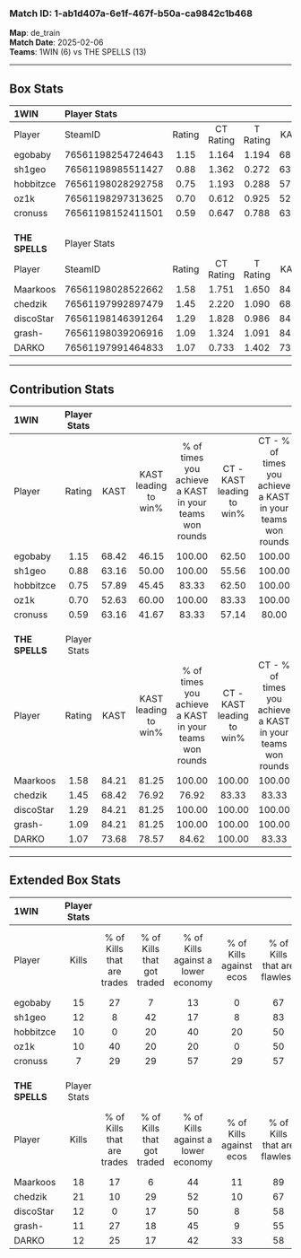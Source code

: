 ### Match ID: 1-ab1d407a-6e1f-467f-b50a-ca9842c1b468  
**Map**: de_train  
**Match Date**: 2025-02-06  
**Teams**: 1WIN (6) vs THE SPELLS (13)  

---  

## Box Stats  

| **1WIN**       | Player Stats      |        |           |          |       |       |       |         |        |      |     |
| :- | :- | :-: | :-: | :-: | :-: | :-: | :-: | :-: | :-: | :-: | :-: |
| Player         | SteamID           | Rating | CT Rating | T Rating | KAST  |  ADR  | Kills | Assists | Deaths | K/D  | HS% |
| egobaby        | 76561198254724643 |  1.15  |   1.164   |  1.194   | 68.42 | 73.2  |  15   |    1    |   12   | 1.25 | 46  |
| sh1geo         | 76561198985511427 |  0.88  |   1.362   |  0.272   | 63.16 | 79.1  |  12   |    6    |   17   | 0.71 | 66  |
| hobbitzce      | 76561198028292758 |  0.75  |   1.193   |  0.288   | 57.89 | 63.4  |  10   |    5    |   15   | 0.67 | 50  |
| oz1k           | 76561198297313625 |  0.70  |   0.612   |  0.925   | 52.63 | 68.5  |  10   |    0    |   15   | 0.67 | 90  |
| cronuss        | 76561198152411501 |  0.59  |   0.647   |  0.788   | 63.16 | 47.2  |   7   |    3    |   15   | 0.47 | 57  |
|                |                   |        |           |          |       |       |       |         |        |      |     |
|                |                   |        |           |          |       |       |       |         |        |      |     |
|                |                   |        |           |          |       |       |       |         |        |      |     |
| **THE SPELLS** | Player Stats      |        |           |          |       |       |       |         |        |      |     |
| Player         | SteamID           | Rating | CT Rating | T Rating | KAST  |  ADR  | Kills | Assists | Deaths | K/D  | HS% |
| Maarkoos       | 76561198028522662 |  1.58  |   1.751   |  1.650   | 84.21 | 115.5 |  18   |    9    |   12   | 1.50 | 33  |
| chedzik        | 76561197992897479 |  1.45  |   2.220   |  1.090   | 68.42 | 93.4  |  21   |    0    |   13   | 1.62 | 76  |
| discoStar      | 76561198146391264 |  1.29  |   1.828   |  0.986   | 84.21 | 84.7  |  12   |    5    |   8    | 1.50 | 75  |
| grash-         | 76561198039206916 |  1.09  |   1.324   |  1.091   | 84.21 | 46.2  |  11   |    4    |   9    | 1.22 | 54  |
| DARKO          | 76561197991464833 |  1.07  |   0.733   |  1.402   | 73.68 | 71.7  |  12   |    6    |   12   | 1.00 | 41  |
---  

## Contribution Stats  

| **1WIN**       | Player Stats |       |                      |                                                        |                           |                                                             |                          |                                                            |
| :- | :-: | :-: | :-: | :-: | :-: | :-: | :-: | :-: |
| Player         |    Rating    | KAST  | KAST leading to win% | % of times you achieve a KAST in your teams won rounds | CT - KAST leading to win% | CT - % of times you achieve a KAST in your teams won rounds | T - KAST leading to win% | T - % of times you achieve a KAST in your teams won rounds |
| egobaby        |     1.15     | 68.42 |        46.15         |                         100.00                         |           62.50           |                           100.00                            |          20.00           |                           100.00                           |
| sh1geo         |     0.88     | 63.16 |        50.00         |                         100.00                         |           55.56           |                           100.00                            |          33.33           |                           100.00                           |
| hobbitzce      |     0.75     | 57.89 |        45.45         |                         83.33                          |           62.50           |                           100.00                            |           0.00           |                            0.00                            |
| oz1k           |     0.70     | 52.63 |        60.00         |                         100.00                         |           83.33           |                           100.00                            |          25.00           |                           100.00                           |
| cronuss        |     0.59     | 63.16 |        41.67         |                         83.33                          |           57.14           |                            80.00                            |          20.00           |                           100.00                           |
|                |              |       |                      |                                                        |                           |                                                             |                          |                                                            |
|                |              |       |                      |                                                        |                           |                                                             |                          |                                                            |
|                |              |       |                      |                                                        |                           |                                                             |                          |                                                            |
| **THE SPELLS** | Player Stats |       |                      |                                                        |                           |                                                             |                          |                                                            |
| Player         |    Rating    | KAST  | KAST leading to win% | % of times you achieve a KAST in your teams won rounds | CT - KAST leading to win% | CT - % of times you achieve a KAST in your teams won rounds | T - KAST leading to win% | T - % of times you achieve a KAST in your teams won rounds |
| Maarkoos       |     1.58     | 84.21 |        81.25         |                         100.00                         |          100.00           |                           100.00                            |          70.00           |                           100.00                           |
| chedzik        |     1.45     | 68.42 |        76.92         |                         76.92                          |           83.33           |                            83.33                            |          71.43           |                           71.43                            |
| discoStar      |     1.29     | 84.21 |        81.25         |                         100.00                         |          100.00           |                           100.00                            |          70.00           |                           100.00                           |
| grash-         |     1.09     | 84.21 |        81.25         |                         100.00                         |          100.00           |                           100.00                            |          70.00           |                           100.00                           |
| DARKO          |     1.07     | 73.68 |        78.57         |                         84.62                          |          100.00           |                            83.33                            |          66.67           |                           85.71                            |
---  

## Extended Box Stats  

| **1WIN**       | Player Stats |                            |                            |                                    |                         |                              |                                 |        |                             |                                     |                          |                               |                            |
| :- | :-: | :-: | :-: | :-: | :-: | :-: | :-: | :-: | :-: | :-: | :-: | :-: | :-: |
| Player         |    Kills     | % of Kills that are trades | % of Kills that got traded | % of Kills against a lower economy | % of Kills against ecos | % of Kills that are flawless | % of Kills that are close duels | Deaths | % of Deaths that get traded | % of Deaths against a lower economy | % of Deaths against ecos | % of Deaths that are flawless | % of Deaths that are close |
| egobaby        |      15      |             27             |             7              |                 13                 |            0            |              67              |               13                |   12   |              8              |                  8                  |            0             |              75               |             0              |
| sh1geo         |      12      |             8              |             42             |                 17                 |            8            |              83              |               17                |   17   |             18              |                 12                  |            0             |              59               |             6              |
| hobbitzce      |      10      |             0              |             20             |                 40                 |           20            |              50              |               10                |   15   |             27              |                 13                  |            0             |              60               |             13             |
| oz1k           |      10      |             40             |             20             |                 20                 |            0            |              50              |               10                |   15   |              7              |                  7                  |            0             |              80               |             13             |
| cronuss        |      7       |             29             |             29             |                 57                 |           29            |              57              |               14                |   15   |             27              |                  7                  |            0             |              67               |             0              |
|                |              |                            |                            |                                    |                         |                              |                                 |        |                             |                                     |                          |                               |                            |
|                |              |                            |                            |                                    |                         |                              |                                 |        |                             |                                     |                          |                               |                            |
|                |              |                            |                            |                                    |                         |                              |                                 |        |                             |                                     |                          |                               |                            |
| **THE SPELLS** | Player Stats |                            |                            |                                    |                         |                              |                                 |        |                             |                                     |                          |                               |                            |
| Player         |    Kills     | % of Kills that are trades | % of Kills that got traded | % of Kills against a lower economy | % of Kills against ecos | % of Kills that are flawless | % of Kills that are close duels | Deaths | % of Deaths that get traded | % of Deaths against a lower economy | % of Deaths against ecos | % of Deaths that are flawless | % of Deaths that are close |
| Maarkoos       |      18      |             17             |             6              |                 44                 |           11            |              89              |                0                |   12   |             33              |                 25                  |            17            |              50               |             17             |
| chedzik        |      21      |             10             |             29             |                 52                 |           10            |              67              |               10                |   13   |             15              |                 15                  |            8             |              85               |             0              |
| discoStar      |      12      |             0              |             17             |                 50                 |            8            |              58              |               17                |   8    |              0              |                 13                  |            0             |              13               |             50             |
| grash-         |      11      |             27             |             18             |                 45                 |            9            |              55              |                0                |   9    |             33              |                 11                  |            11            |              78               |             11             |
| DARKO          |      12      |             25             |             17             |                 42                 |           33            |              58              |                8                |   12   |             25              |                 17                  |            8             |              75               |             0              |
